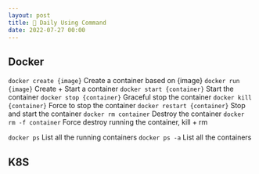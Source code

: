 ```yaml
---
layout: post
title: 🔖 Daily Using Command
date: 2022-07-27 00:00
---
```


## Docker
`docker create {image}` Create a container based on {image}
`docker run {image}` Create + Start a container
`docker start {container}` Start the container
`docker stop {container}` Graceful stop the container
`docker kill {container}` Force to stop the container
`docker restart {container}` Stop and start the container
`docker rm container` Destroy the container
`docker rm -f container` Force destroy running the container, kill + rm

`docker ps` List all the running containers
`docker ps -a` List all the containers

## K8S